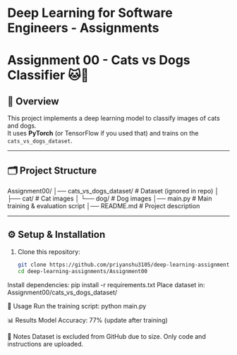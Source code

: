 # Deep Learning for Software Engineers - Assignments
# Assignment 00 - Cats vs Dogs Classifier 🐱🐶

## 📌 Overview
This project implements a deep learning model to classify images of cats and dogs.  
It uses **PyTorch** (or TensorFlow if you used that) and trains on the `cats_vs_dogs_dataset`.

---

## 🗂️ Project Structure

Assignment00/
│── cats_vs_dogs_dataset/ # Dataset (ignored in repo)
│ ├── cat/ # Cat images
│ └── dog/ # Dog images
│── main.py # Main training & evaluation script
│── README.md # Project description

---

## ⚙️ Setup & Installation

1. Clone this repository:
   ```bash
   git clone https://github.com/priyanshu3105/deep-learning-assignments.git
   cd deep-learning-assignments/Assignment00

Install dependencies:
pip install -r requirements.txt
Place dataset in:
Assignment00/cats_vs_dogs_dataset/

🚀 Usage
Run the training script:
python main.py

📊 Results
Model Accuracy: 77% (update after training)

📝 Notes
Dataset is excluded from GitHub due to size.
Only code and instructions are uploaded.
